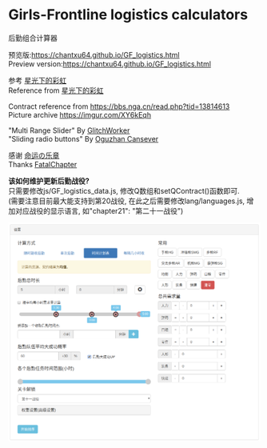 # Girls-Frontline logistics calculators
后勤组合计算器

预览版:https://chantxu64.github.io/GF_logistics.html<br>
Preview version:https://chantxu64.github.io/GF_logistics.html

参考 [星光下的彩虹](https://pan.baidu.com/s/1c3iS9Ks#list/path=/Girls%20Frontline)<br>
Reference from [星光下的彩虹](https://pan.baidu.com/s/1c3iS9Ks#list/path=/Girls%20Frontline)

Contract reference from https://bbs.nga.cn/read.php?tid=13814613 <br>
Picture archive https://imgur.com/XY6kEqh

"Multi Range Slider" By [GlitchWorker](https://codepen.io/glitchworker/pen/XVdKqj)<br>
"Sliding radio buttons" By [Oguzhan Cansever](https://codepen.io/oggyindahouse/pen/Bamui)

感谢 [命运の乐章](https://github.com/hycdes/GFTool)<br>
Thanks [FatalChapter](https://github.com/hycdes/GFTool)

**该如何维护更新后勤战役?**<br>
只需要修改js/GF_logistics_data.js, 修改Q数组和setQContract()函数即可.<br>
(需要注意目前最大能支持到第20战役, 在此之后需要修改lang/languages.js, 增加对应战役的显示语言, 如"chapter21": "第二十一战役")

![image](https://github.com/CHANTXU64/Girls-Frontline/raw/master/GF_logistics_Tab_Timetable-1018x883.png)
